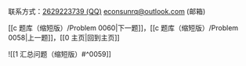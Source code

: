 联系方式：<a href="https://qm.qq.com/q/iA1sKuakak">2629223739 (QQ)</a> <a href="mailto:econsunrq@outlook.com">econsunrq@outlook.com (邮箱)</a>

[[c 题库（缩短版）/Problem 0060|下一题]]，[[c 题库（缩短版）/Problem 0058|上一题]]，[[0 主页|回到主页]]

![[1 汇总问题（缩短版）#^0059]]